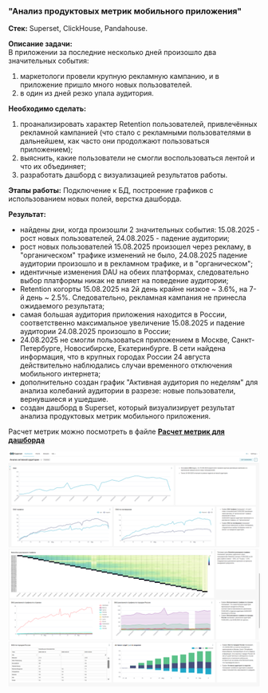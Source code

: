 ### "Анализ продуктовых метрик мобильного приложения"   

**Стек:** Superset, ClickHouse, Pandahouse.  

**Описание задачи:**  
В приложении за последние несколько дней произошло два значительных события:  
1. маркетологи провели крупную рекламную кампанию, и в приложение пришло много новых пользователей.
2. в один из дней резко упала аудитория.

**Необходимо сделать:**  
1. проанализировать характер Retention пользователей, привлечённых рекламной кампанией (что стало с рекламными пользователями в дальнейшем, как часто они продолжают пользоваться приложением);
2. выяснить, какие пользователи не смогли воспользоваться лентой и что их объединяет;
3. разработать дашборд с визуализацией результатов работы.

**Этапы работы:**
Подключение к БД, построение графиков с использованием новых полей, верстка дашборда.  

**Результат:**  
- найдены дни, когда произошли 2 значительных события: 15.08.2025 - рост новых пользователей, 24.08.2025 - падение аудитории;  
- рост новых пользователей 15.08.2025 произошел через рекламу, в "органическом" трафике изменений не было, 24.08.2025 падение аудитории произошло и в рекламном трафике, и в "органическом";
- идентичные изменения DAU на обеих платформах, следовательно выбор платформы никак не влияет на поведение аудитории;
- Retention когорты 15.08.2025 на 2й день крайне низкое ~ 3.6%, на 7-й день ~ 2.5%. Следовательно, рекламная кампания не принесла ожидаемого результата;
- самая большая аудитория приложения находится в России, соответственно максимальное увеличение 15.08.2025 и падение аудитории 24.08.2025 произошло в России;
- 24.08.2025 не смогли пользоваться приложением в Москве, Санкт-Петербурге, Новосибирске, Екатеринбурге. В сети найдена информация, что в крупных городах России 24 августа действительно наблюдались случаи временного отключения мобильного интернета;
- дополнительно создан график "Активная аудитория по неделям" для анализа колебаний аудитории в разрезе: новые пользователи, вернувшиеся и ушедшие.
- создан дашборд в Superset, который визуализирует результат анализа продуктовых метрик мобильного приложения.

Расчет метрик можно посмотреть в файле **[Расчет метрик для дашборда](Расчет_метрик_для_дашборда.ipynb)**   

![скриншот](скриншот_дашборда_1.png)
![скриншот](скриншот_дашборда_2.png)
![скриншот](скриншот_дашборда_3.png)
